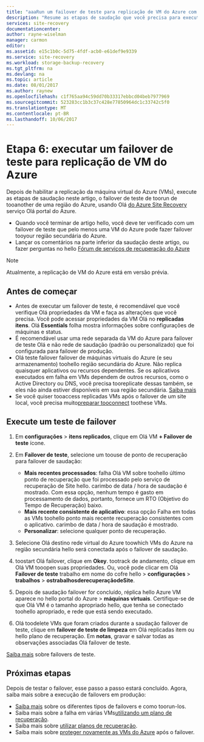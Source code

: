 ```yaml
---
title: "aaaRun um failover de teste para replicação de VM do Azure com o Azure Site Recovery | Microsoft Docs"
description: "Resume as etapas de saudação que você precisa para executar um failover de teste para máquinas virtuais do Azure replica tooanother região do Azure usando hello Azure Site Recovery service."
services: site-recovery
documentationcenter: 
author: rayne-wiselman
manager: carmon
editor: 
ms.assetid: e15c1b0c-5d75-4fdf-acb0-e61def9e9339
ms.service: site-recovery
ms.workload: storage-backup-recovery
ms.tgt_pltfrm: na
ms.devlang: na
ms.topic: article
ms.date: 08/01/2017
ms.author: raynew
ms.openlocfilehash: c1f765aa94c59dd70b33317ebbcd04beb7977969
ms.sourcegitcommit: 523283cc1b3c37c428e77850964dc1c33742c5f0
ms.translationtype: MT
ms.contentlocale: pt-BR
ms.lasthandoff: 10/06/2017
---
```

# <a name="step-6-run-a-test-failover-for-azure-vm-replication"></a>Etapa 6: executar um failover de teste para replicação de VM do Azure

Depois de habilitar a replicação da máquina virtual do Azure (VMs), execute as etapas de saudação neste artigo, o failover de teste de toorun de tooanother de uma região do Azure, usando Olá [do Azure Site Recovery](site-recovery-overview.md) serviço Olá portal do Azure.

- Quando você terminar de artigo hello, você deve ter verificado com um failover de teste que pelo menos uma VM do Azure pode fazer failover tooyour região secundária do Azure. 
- Lançar os comentários na parte inferior da saudação deste artigo, ou fazer perguntas no hello [Fórum de serviços de recuperação do Azure](https://social.msdn.microsoft.com/forums/azure/home?forum=hypervrecovmgr)

>[!NOTE]
>
> Atualmente, a replicação de VM do Azure está em versão prévia.


## <a name="before-you-start"></a>Antes de começar

- Antes de executar um failover de teste, é recomendável que você verifique Olá propriedades da VM e faça as alterações que você precisa. Você pode acessar propriedades da VM Olá no **replicadas itens**. Olá **Essentials** folha mostra informações sobre configurações de máquinas e status.
- É recomendável usar uma rede separada da VM do Azure para failover de teste Olá e não rede de saudação (padrão ou personalizado) que foi configurada para failover de produção.
- Olá teste failover failover de máquinas virtuais do Azure (e seu armazenamento) toohello região secundária do Azure. Não replica quaisquer aplicativos ou recursos dependentes. Se os aplicativos executados em falha em VMs dependem de outros recursos, como o Active Directory ou DNS, você precisa tooreplicate dessas também, se eles não ainda estiver disponíveis em sua região secundária. [Saiba mais](site-recovery-test-failover-to-azure.md#prepare-active-directory-and-dns)
- Se você quiser tooaccess replicadas VMs após o failover de um site local, você precisa muito[preparar tooconnect](site-recovery-test-failover-to-azure.md#prepare-to-connect-to-azure-vms-after-failover) toothese VMs.

## <a name="run-a-test-failover"></a>Execute um teste de failover

1. Em **configurações** > **itens replicados**, clique em Olá VM **+ Failover de teste** ícone. 

2. Em **Failover de teste**, selecione um toouse de ponto de recuperação para failover de saudação:

    - **Mais recentes processados**: falha Olá VM sobre toohello último ponto de recuperação que foi processado pelo serviço de recuperação de Site hello. carimbo de data / hora de saudação é mostrado. Com essa opção, nenhum tempo é gasto em processamento de dados, portanto, fornece um RTO (Objetivo do Tempo de Recuperação) baixo.
    - **Mais recente consistente de aplicativo**: essa opção Falha em todas as VMs toohello ponto mais recente recuperação consistentes com o aplicativo. carimbo de data / hora de saudação é mostrado. 
    - **Personalizar**: selecione qualquer ponto de recuperação.
 
3. Selecione Olá destino rede virtual do Azure toowhich VMs do Azure na região secundária hello será conectada após o failover de saudação.
4. toostart Olá failover, clique em **Okey**. tootrack de andamento, clique em Olá VM tooopen suas propriedades. Ou, você pode clicar em Olá **Failover de teste** trabalho em nome do cofre hello > **configurações** > **trabalhos** > **ostrabalhosderecuperaçãodeSite**.
5. Depois de saudação failover for concluído, réplica hello Azure VM aparece no hello portal do Azure > **máquinas virtuais**. Certifique-se de que Olá VM é o tamanho apropriado hello, que tenha se conectado toohello apropriado, e rede que está sendo executado.
6. Olá toodelete VMs que foram criados durante a saudação failover de teste, clique em **failover de teste de limpeza** em Olá replicadas item ou hello plano de recuperação. Em **notas**, gravar e salvar todas as observações associadas Olá failover de teste. 

[Saiba mais](site-recovery-test-failover-to-azure.md) sobre failovers de teste.

## <a name="next-steps"></a>Próximas etapas

Depois de testar o failover, esse passo a passo estará concluído. Agora, saiba mais sobre a execução de failovers em produção:

- [Saiba mais](site-recovery-failover.md) sobre os diferentes tipos de failovers e como toorun-los.
- Saiba mais sobre a falha em várias VMs[utilizando um plano de recuperação](site-recovery-create-recovery-plans.md).
- Saiba mais sobre [utilizar planos de recuperação](site-recovery-create-recovery-plans.md).
- Saiba mais sobre [proteger novamente as VMs do Azure](site-recovery-how-to-reprotect.md) após o failover.

